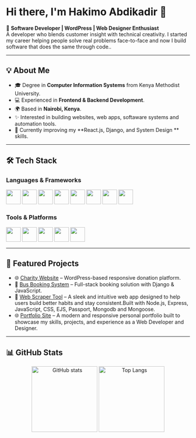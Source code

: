 # Hi there, I'm Hakimo Abdikadir 👋  

🚀 **Software Developer | WordPress | Web Designer  Enthusiast**  
A developer who blends customer insight with technical creativity.
I started my career helping people solve real problems face-to-face 
and now I build software that does the same through code..  

---

## 💡 About Me
- 🎓 Degree in **Computer Information Systems** from Kenya Methodist University.  
- 💻 Experienced in **Frontend & Backend Development**.  
- 🌍 Based in **Nairobi, Kenya**.  
- ✨ Interested in building websites, web apps, softaware systems and automation tools.  
- 🌱 Currently improving my **React.js, Django, and System Design ** skills.  

---

## 🛠️ Tech Stack  

### Languages & Frameworks  
<p align="left">
  <img src="https://cdn.jsdelivr.net/gh/devicons/devicon/icons/html5/html5-original.svg" width="40" height="40"/> 
  <img src="https://cdn.jsdelivr.net/gh/devicons/devicon/icons/css3/css3-original.svg" width="40" height="40"/>
  <img src="https://cdn.jsdelivr.net/gh/devicons/devicon/icons/javascript/javascript-original.svg" width="40" height="40"/>
  <img src="https://cdn.jsdelivr.net/gh/devicons/devicon/icons/react/react-original.svg" width="40" height="40"/>
  <img src="https://cdn.jsdelivr.net/gh/devicons/devicon/icons/python/python-original.svg" width="40" height="40"/>
  <img src="https://cdn.jsdelivr.net/gh/devicons/devicon/icons/django/django-plain.svg" width="40" height="40"/>
  <img src="https://cdn.jsdelivr.net/gh/devicons/devicon/icons/flask/flask-original.svg" width="40" height="40"/>
  <img src="https://cdn.jsdelivr.net/gh/devicons/devicon/icons/wordpress/wordpress-plain.svg" width="40" height="40"/>
</p>  

### Tools & Platforms  
<p align="left">
  <img src="https://cdn.jsdelivr.net/gh/devicons/devicon/icons/git/git-original.svg" width="40" height="40"/> 
  <img src="https://cdn.jsdelivr.net/gh/devicons/devicon/icons/github/github-original.svg" width="40" height="40"/> 
  <img src="https://cdn.jsdelivr.net/gh/devicons/devicon/icons/vscode/vscode-original.svg" width="40" height="40"/> 
  <img src="https://cdn.jsdelivr.net/gh/devicons/devicon/icons/figma/figma-original.svg" width="40" height="40"/>
  <img src="https://cdn.jsdelivr.net/gh/devicons/devicon/icons/photoshop/photoshop-plain.svg" width="40" height="40"/>
</p>  

---

## 📌 Featured Projects  
- 🌐 [Charity Website](https://medg2025.org/) – WordPress-based responsive donation platform.  
- 🚌 [Bus Booking System](https://bus-booking-rm8o.onrender.com) – Full-stack booking solution with Django & JavaScript.  
- 🔎 [Web Scraper Tool](https://daily-habits-tracker-production.up.railway.app) – A sleek and intuitive web app designed to help users build better habits and stay consistent.Built with Node.js, Express, JavaScript, CSS, EJS, Passport, Mongodb and Mongoose.
-  🌐 [Portfolio Site](hakimo-abdikadir-abdinoor.netlify.app) – A modern and responsive personal portfolio built to showcase my skills, projects, and experience as a Web Developer and Designer. 

---

## 📊 GitHub Stats  
<p align="center">
  <img src="https://github-readme-stats.vercel.app/api?username=hikmaladan&show_icons=true&theme=tokyonight" alt="GitHub stats" height="180"/>
  <img src="https://github-readme-stats.vercel.app/api/top-langs/?username=hikmaladan&layout=compact&theme=tokyonight" alt="Top Langs" height="180"/>
</p>

